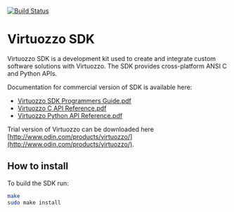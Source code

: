 [![Build Status](https://travis-ci.org/CloudServer/parallels-sdk.svg?branch=master)](https://travis-ci.org/CloudServer/parallels-sdk)

Virtuozzo SDK
=============

Virtuozzo SDK is a development kit used to create and integrate custom software
solutions with Virtuozzo. The SDK provides cross-platform ANSI C and Python
APIs.

Documentation for commercial version of SDK is available here:

- [Virtuozzo SDK Programmers Guide.pdf](http://download.cloudserver.parallels.com/doc/pcs/en_us/parallels/6/current/pdf/Parallels_Virtualization_SDK_Programmers_Guide.pdf)
- [Virtuozzo C API Reference.pdf](http://download.cloudserver.parallels.com/doc/pcs/en_us/parallels/6/current/pdf/Parallels_C_API_Reference.pdf)
- [Virtuozzo Python API Reference.pdf](http://download.cloudserver.parallels.com/doc/pcs/en_us/parallels/6/current/pdf/Parallels_Python_API_Reference.pdf)

Trial version of Virtuozzo can be downloaded here [http://www.odin.com/products/virtuozzo/](http://www.odin.com/products/virtuozzo/).

How to install
--------------
To build the SDK run:

```bash
make
sudo make install
```

